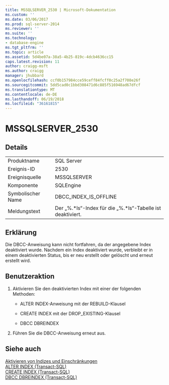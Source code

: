 ```yaml
---
title: MSSQLSERVER_2530 | Microsoft-Dokumentation
ms.custom: ''
ms.date: 03/06/2017
ms.prod: sql-server-2014
ms.reviewer: ''
ms.suite: ''
ms.technology:
- database-engine
ms.tgt_pltfrm: ''
ms.topic: article
ms.assetid: 5d4be07a-38a5-4b25-819c-4dcb4636cc15
caps.latest.revision: 11
author: craigg-msft
ms.author: craigg
manager: jhubbard
ms.openlocfilehash: ccf0b157984cce59ceff84fcff0c25a2f708e26f
ms.sourcegitcommit: 5dd5cad0c1bbd308471d6c885f516948ad67dfcf
ms.translationtype: MT
ms.contentlocale: de-DE
ms.lasthandoff: 06/19/2018
ms.locfileid: "36161815"
---
```

# <a name="mssqlserver2530"></a>MSSQLSERVER_2530
    
## <a name="details"></a>Details  
  
|||  
|-|-|  
|Produktname|SQL Server|  
|Ereignis-ID|2530|  
|Ereignisquelle|MSSQLSERVER|  
|Komponente|SQLEngine|  
|Symbolischer Name|DBCC_INDEX_IS_OFFLINE|  
|Meldungstext|Der „%.*ls“-Index für die „%.\*ls“-Tabelle ist deaktiviert.|  
  
## <a name="explanation"></a>Erklärung  
 Die DBCC-Anweisung kann nicht fortfahren, da der angegebene Index deaktiviert wurde. Nachdem ein Index deaktiviert wurde, verbleibt er in einem deaktivierten Status, bis er neu erstellt oder gelöscht und erneut erstellt wird.  
  
## <a name="user-action"></a>Benutzeraktion  
  
1.  Aktivieren Sie den deaktivierten Index mit einer der folgenden Methoden:  
  
    -   ALTER INDEX-Anweisung mit der REBUILD-Klausel  
  
    -   CREATE INDEX mit der DROP_EXISTING-Klausel  
  
    -   DBCC DBREINDEX  
  
2.  Führen Sie die DBCC-Anweisung erneut aus.  
  
## <a name="see-also"></a>Siehe auch  
 [Aktivieren von Indizes und Einschränkungen](../indexes/enable-indexes-and-constraints.md)   
 [ALTER INDEX &#40;Transact-SQL&#41;](/sql/t-sql/statements/alter-index-transact-sql)   
 [CREATE INDEX &#40;Transact-SQL&#41;](/sql/t-sql/statements/create-index-transact-sql)   
 [DBCC DBREINDEX &#40;Transact-SQL&#41;](/sql/t-sql/database-console-commands/dbcc-dbreindex-transact-sql)  
  
  
